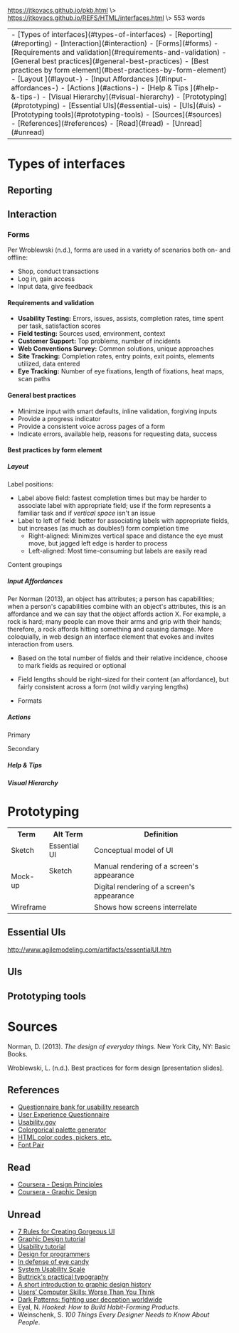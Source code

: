 <p id="path"><a href="../../pkb.html">https://jtkovacs.github.io/pkb.html</a> \> <a href="https://jtkovacs.github.io/REFS/HTML/interfaces.html">https://jtkovacs.github.io/REFS/HTML/interfaces.html</a> \> 553 words </p><table class="TOC"><tr><td>- [Types of interfaces](#types-of-interfaces)
	- [Reporting](#reporting)
	- [Interaction](#interaction)
		- [Forms](#forms)
			- [Requirements and validation](#requirements-and-validation)
			- [General best practices](#general-best-practices)
			- [Best practices by form element](#best-practices-by-form-element)
				- [Layout ](#layout-)
				- [Input Affordances ](#input-affordances-)
				- [Actions ](#actions-)
				- [Help & Tips ](#help-&-tips-)
				- [Visual Hierarchy](#visual-hierarchy)
- [Prototyping](#prototyping)
	- [Essential UIs](#essential-uis)
	- [UIs](#uis)
	- [Prototyping tools](#prototyping-tools)
- [Sources](#sources)
	- [References](#references)
	- [Read](#read)
	- [Unread](#unread)
</td></tr></table>

# Types of interfaces

## Reporting

## Interaction

### Forms

Per Wroblewski (n.d.), forms are used in a variety of scenarios both on- and offline:

- Shop, conduct transactions
- Log in, gain access
- Input data, give feedback

#### Requirements and validation

- **Usability Testing:** Errors, issues, assists, completion rates, time spent 
per task, satisfaction scores
- **Field testing:** Sources used, environment, context
- **Customer Support:** Top problems, number of incidents
- **Web Conventions Survey:** Common solutions, unique approaches
- **Site Tracking:** Completion rates, entry points, exit points, elements utilized, data entered 
- **Eye Tracking:** Number of eye fixations, length of fixations, heat maps, scan paths 

#### General best practices

- Minimize input with smart defaults, inline validation, forgiving inputs
- Provide a progress indicator
- Provide a consistent voice across pages of a form
- Indicate errors, available help, reasons for requesting data, success

#### Best practices by form element

##### Layout 

Label positions:

- Label above field: fastest completion times but may be harder to associate label with appropriate field; use if the form represents a familiar task and if _vertical space_ isn't an issue
- Label to left of field: better for associating labels with appropriate fields, but increases (as much as doubles!) form completion time
    - Right-aligned: Minimizes vertical space and distance the eye must move, but jagged left edge is harder to process
    - Left-aligned: Most time-consuming but labels are easily read
    
Content groupings 

##### Input Affordances 

Per Norman (2013), an object has attributes; a person has capabilities; when a person's capabilities combine with an object's attributes, this is an affordance and we can say that the object affords action X. For example, a rock is hard; many people can move their arms and grip with their hands; therefore, a rock affords hitting something and causing damage. More coloquially, in web design an interface element that evokes and invites interaction from users.

- Based on the total number of fields and their relative incidence, choose to mark fields as required or optional 
- Field lengths should be right-sized for their content (an affordance), but fairly consistent across a form (not wildly varying lengths)


- Formats   

##### Actions 

Primary 

Secondary 

##### Help & Tips 

##### Visual Hierarchy


# Prototyping

<table>
<tr><th>Term</th><th>Alt Term</th><th>Definition</th></tr>
<tr><td>Sketch</td><td>Essential UI</td><td>Conceptual model of UI</td></tr>
<tr><td rowspan="2">Mock-up</td><td>Sketch</td><td>Manual rendering of a screen's appearance</td></tr>
<tr><td></td><td>Digital rendering of a screen's appearance</td></tr>
<tr><td colspan="2">Wireframe</td><td>Shows how screens interrelate</td></tr>
</table>



## Essential UIs

http://www.agilemodeling.com/artifacts/essentialUI.htm

## UIs

## Prototyping tools


# Sources

Norman, D. (2013). _The design of everyday things._ New York City, NY: Basic Books.

Wroblewski, L. (n.d.). Best practices for form design [presentation slides]. 

## References

- [Questionnaire bank for usability research](http://www.usabilitynet.org/tools/r_questionnaire.htm)
- [User Experience Questionnaire](http://www.ueq-online.org/)
- [Usability.gov](https://www.usability.gov/)
- [Colorgorical palette generator](http://vrl.cs.brown.edu/color)
- [HTML color codes, pickers, etc.](http://htmlcolorcodes.com/)
- [Font Pair](http://fontpair.co/)

## Read

- [Coursera - Design Principles](https://www.coursera.org/learn/design-principles)
- [Coursera - Graphic Design](https://www.coursera.org/learn/fundamentals-of-graphic-design)

## Unread

- [7 Rules for Creating Gorgeous UI](https://medium.com/@erikdkennedy/7-rules-for-creating-gorgeous-ui-part-1-559d4e805cda)
- [Graphic Design tutorial](http://www.afterhoursprogramming.com/tutorial/Graphic-Design/Introduction/)
- [Usability tutorial](http://www.afterhoursprogramming.com/tutorial/Usability/Introduction/)
- [Design for programmers](https://blog.prototypr.io/design-for-programmers-d38c56982cd0#.cx4hjk2o1)
- [In defense of eye candy](http://alistapart.com/article/indefenseofeyecandy)
- [System Usability Scale](https://www.usability.gov/how-to-and-tools/methods/system-usability-scale.html)
- [Buttrick's practical typography](http://practicaltypography.com/index.html#toc)
- [A short introduction to graphic design history](http://www.designhistory.org/index.html)
- [Users’ Computer Skills: Worse Than You Think](https://www.nngroup.com/articles/computer-skill-levels/)
- [Dark Patterns: fighting user deception worldwide](http://darkpatterns.org/)
- Eyal, N. _Hooked: How to Build Habit-Forming Products_.
- Weinschenk, S. _100 Things Every Designer Needs to Know About People_.
